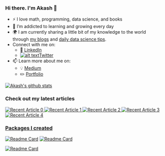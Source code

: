 <!-- Please don't remove this: Grab your social icons from https://github.com/carlsednaoui/gitsocial -->

[1.2]: http://i.imgur.com/wWzX9uB.png (twitter icon without padding)
[1]: [Twitter](https://twitter.com/KhuyenTran16)



### Hi there. I'm Akash 👋

<!--
**khuyentran1401/khuyentran1401** is a ✨ _special_ ✨ repository because its `README.md` (this file) appears on your GitHub profile.
-->

- :zap: I love math, programming, data science, and books
- 🌱 I’m addicted to learning and growing every day
- :earth_africa: I am currently sharing a little bit of my knowledge to the world through [my blogs](https://medium.com/@boranaakash9) and [daily data science tips](https://mathdatasimplified.com/).
- Connect with me on:
  - :office: [LinkedIn](https://www.linkedin.com/in/akashborana/)
  - [![alt text][1.2]][1][Twitter](https://twitter.com/KhuyenTran16)
- 📫 Learn more about me on:  
  - :bulb: [Medium](https://medium.com/@boranaakash9)
  - :pencil2: [Portfolio](https://datafeedai.com/)
  
[![Akash's github stats](https://github-readme-stats.vercel.app/api?username=Akash521&count_private=true&show_icons=true&theme=dracula&hide_rank=false)](https://github.com/anuraghazra/github-readme-stats)


### Check out my latest articles
<a target="_blank" href="https://github-readme-medium-recent-article.vercel.app/medium/@boranaakash9/0"><img src="https://github-readme-medium-recent-article.vercel.app/medium/@boranaakash9/0" alt="Recent Article 0"> 
 <a target="_blank" href="https://github-readme-medium-recent-article.vercel.app/medium/@boranaakash9/1"><img src="https://github-readme-medium-recent-article.vercel.app/medium/@boranaakash9/1" alt="Recent Article 1">
 <a target="_blank" href="https://github-readme-medium-recent-article.vercel.app/medium/@boranaakash9/2"><img src="https://github-readme-medium-recent-article.vercel.app/medium/@boranaakash9/2" alt="Recent Article 2">
 <a target="_blank" href="https://github-readme-medium-recent-article.vercel.app/medium/@boranaakash9/3"><img src="https://github-readme-medium-recent-article.vercel.app/medium/@boranaakash9/3" alt="Recent Article 3">
  <a target="_blank" href="https://github-readme-medium-recent-article.vercel.app/medium/@boranaakash9/3"><img src="https://github-readme-medium-recent-article.vercel.app/medium/@boranaakash9/4" alt="Recent Article 4">
    
### Packages I created
<!-- [![Readme Card](https://github-readme-stats.vercel.app/api/pin/?username=Akash521&repo=K8-cluster-setup-datafeedai)](https://github.com/Akash521/K8-cluster-setup-datafeedai)  -->
[![Readme Card](https://github-readme-stats.vercel.app/api/pin/?username=Akash521&repo=nginx-ngress-controller)](https://github.com/Akash521/nginx-ngress-controller)
[![Readme Card](https://github-readme-stats.vercel.app/api/pin/?username=Akash521&repo=terrraform-jenkins)](https://github.com/Akash521/terrraform-jenkins) 
<!-- [![Readme Card](https://github-readme-stats.vercel.app/api/pin/?username=Akash521&repo=Facial-recogniation-Perimeter-breach)](https://github.com/Akash521/Facial-recogniation-Perimeter-breach) -->
[![Readme Card](https://github-readme-stats.vercel.app/api/pin/?username=Akash521&repo=Rabbitmq)](https://github.com/khuyentran1401/Rabbitmq)





